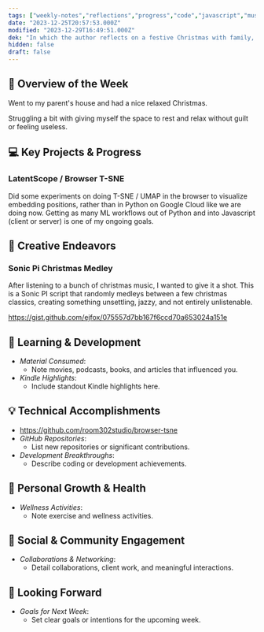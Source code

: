 ```yaml
---
tags: ["weekly-notes","reflections","progress","code","javascript","music","health"]
date: "2023-12-25T20:57:53.000Z"
modified: "2023-12-29T16:49:51.000Z"
dek: "In which the author reflects on a festive Christmas with family, experiments with browser-based ML workflows, and creates a quirky Sonic Pi Christmas medley."
hidden: false
draft: false
---
```

## 🌟 Overview of the Week

Went to my parent's house and had a nice relaxed Christmas.

Struggling a bit with giving myself the space to rest and relax without guilt or feeling useless.

## 💻 Key Projects & Progress

### LatentScope / Browser T-SNE

Did some experiments on doing T-SNE / UMAP in the browser to visualize embedding positions, rather than in Python on Google Cloud like we are doing now. Getting as many ML workflows out of Python and into Javascript (client or server) is one of my ongoing goals.

## 🎨 Creative Endeavors
### Sonic Pi Christmas Medley

After listening to a bunch of christmas music, I wanted to give it a shot. This is a Sonic PI script that randomly medleys between a few christmas classics, creating something unsettling, jazzy, and not entirely unlistenable.

<https://gist.github.com/ejfox/075557d7bb167f6ccd70a653024a151e>

## 📘 Learning & Development
- *Material Consumed*:
  - Note movies, podcasts, books, and articles that influenced you.
- *Kindle Highlights*:
  - Include standout Kindle highlights here.

## 💡 Technical Accomplishments
- <https://github.com/room302studio/browser-tsne>
- *GitHub Repositories*:
  - List new repositories or significant contributions.
- *Development Breakthroughs*:
  - Describe coding or development achievements.

## 🌱 Personal Growth & Health
- *Wellness Activities*:
  - Note exercise and wellness activities.

## 🤝 Social & Community Engagement
- *Collaborations & Networking*:
  - Detail collaborations, client work, and meaningful interactions.

## 🚀 Looking Forward
- *Goals for Next Week*:
  - Set clear goals or intentions for the upcoming week.
